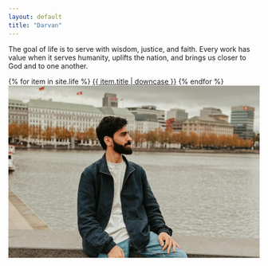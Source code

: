 ```yaml
---
layout: default
title: "Darvan"
---
```


<main class="main-container">
  <!-- Description -->
  <section class="description">
    <p class="description-line">
      The goal of life is to serve with wisdom, justice, and faith. Every work has value when it serves humanity, uplifts the nation, and brings us closer to God and to one another.
    </p>
  </section>

  <!-- Dynamic life list -->
  <section class="life-list">
    {% for item in site.life %}
      <a class="life-item" href="{{ item.url }}">{{ item.title | downcase }}</a>
    {% endfor %}
  </section>

  <!-- Featured image -->
  <section class="featured-image-section">
    <img 
      src="/assets/images/home.jpg" 
      alt="Featured Image" 
      class="featured-image"
    >
  </section>
</main>
